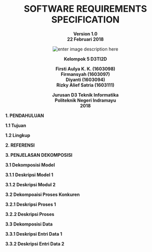 <h1 align="center" id="software-requirements-specification">SOFTWARE REQUIREMENTS SPECIFICATION</h1>  
<p align="center"><strong>Version 1.0<br>  
22 Februari 2018</strong><br>  
</p><p align="center">  
<img src="https://lh3.googleusercontent.com/qEHYPVzo0kjd8ikhrCIF4cI_PhR8pmK5vDU14oEp9OPyVT-eA54cVp8C9iyJ8rKDfH8OR1dnT1zv=s300" alt="enter image description here" title="logo">  
</p><p align="center"><strong>Kelompok 5 D3TI2D</strong></p>  
<p align="center"><strong>Firsti Aulya K. K. (1603098)<br>  
Firmansyah (1603097) <br>  
Diyanti (1603094)<br>  
Rizky Alief Satria (1603111)</strong><br>  
</p>  
<p align="center"><strong>Jurusan D3 Teknik Informatika<br>
Politeknik Negeri Indramayu<br>
2018</strong></p> 


<P><strong>1. PENDAHULUAN</strong></P>
<P><strong>1.1 Tujuan</strong></P>
<p><strong>1.2 Lingkup</strong></p>
<p><strong>2. REFERENSI</strong></p>
<p><strong>3. PENJELASAN DEKOMPOSISI</strong></p>
<P><strong>3.1 Dekomposisi Model</strong></P>
<p><strong>3.1.1 Deskripsi Model 1</strong></p>
<p><strong>3.1.2 Deskripsi Modul 2</strong></p>
<p><strong>3.2 Dekompoaisi Proses Konkuren</strong></p>
<p><strong>3.2.1 Deskripsi Proses 1</strong></p>
<p><strong>3.2.2 Deskripsi Proses</strong></p>
<p><strong>3.3 Dekomposisi Data</strong></p>
<p><strong>3.3.1 Deskripsi Entri Data 1</strong></p>
<p><strong>3.3.2 Deskripsi Entri Data 2</strong></p>